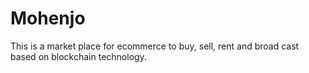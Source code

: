 # Mohenjo
This is a market place for ecommerce to buy, sell, rent and broad cast based on blockchain technology.
